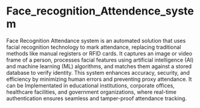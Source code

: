 # Face_recognition_Attendence_system
Face Recognition Attendance system is an automated solution that uses facial recognition technology to mark attendance, replacing traditional methods like manual registers or RFID cards. It captures an image or video frame of a person, processes facial features using artificial intelligence (AI) and machine learning (ML) algorithms, and matches them against a stored database to verify identity. This system enhances accuracy, security, and efficiency by minimizing human errors and preventing proxy attendance. It can be Implementated in educational institutions, corporate offices, healthcare facilities, and government organizations, where real-time authentication ensures seamless and tamper-proof attendance tracking.
